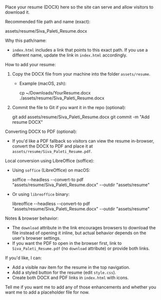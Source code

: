 Place your resume (DOCX) here so the site can serve and allow visitors to download it.

Recommended file path and name (exact):

assets/resume/Siva_Paleti_Resume.docx

Why this path/name:
- `index.html` includes a link that points to this exact path. If you use a different name, update the link in `index.html` accordingly.

How to add your resume:
1. Copy the DOCX file from your machine into the folder `assets/resume`.
   - Example (macOS, zsh):

     cp ~/Downloads/YourResume.docx ./assets/resume/Siva_Paleti_Resume.docx

2. Commit the file to Git if you want it in the repo (optional):

     git add assets/resume/Siva_Paleti_Resume.docx
     git commit -m "Add resume DOCX"

Converting DOCX to PDF (optional):
- If you'd like a PDF fallback so visitors can view the resume in-browser, convert the DOCX to PDF and place it at `assets/resume/Siva_Paleti_Resume.pdf`.

Local conversion using LibreOffice (soffice):

- Using `soffice` (LibreOffice) on macOS:

    soffice --headless --convert-to pdf "assets/resume/Siva_Paleti_Resume.docx" --outdir "assets/resume"

- Or using `libreoffice` binary:

    libreoffice --headless --convert-to pdf "assets/resume/Siva_Paleti_Resume.docx" --outdir "assets/resume"

Notes & browser behavior:
- The `download` attribute in the link encourages browsers to download the file instead of opening it inline, but actual behavior depends on the user's browser settings.
- If you want the PDF to open in the browser first, link to `Siva_Paleti_Resume.pdf` (no `download` attribute) or provide both links.

If you'd like, I can:
- Add a visible nav item for the resume in the top navigation.
- Add a styled button for the resume (edit `style.css`).
- Create both DOCX and PDF links in `index.html` with icons.

Tell me if you want me to add any of those enhancements and whether you want me to add a placeholder file for now.